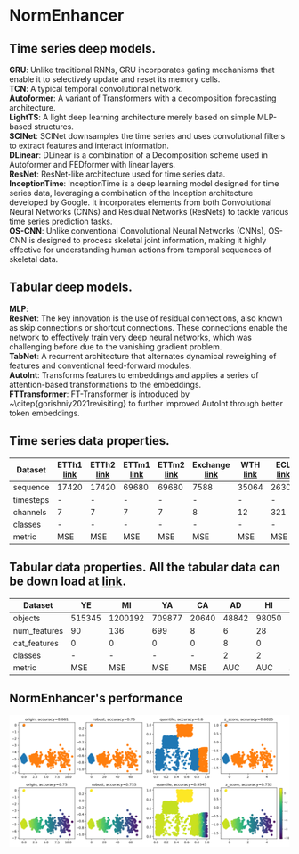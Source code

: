 # NormEnhancer

## Time series deep models.
**GRU**: Unlike traditional RNNs, GRU incorporates gating mechanisms that enable it to selectively update and reset its memory cells.  
**TCN**: A typical temporal convolutional network.   
**Autoformer**: A variant of Transformers with a decomposition forecasting architecture.   
**LightTS**: A light deep learning architecture merely based on simple MLP-based structures.   
**SCINet**:  SCINet downsamples the time series and uses convolutional filters to extract features and interact information.   
**DLinear**:  DLinear is a combination of a Decomposition scheme used in Autoformer and FEDformer with linear layers.   
**ResNet**: ResNet-like architecture used for time series data.     
**InceptionTime**: InceptionTime is a deep learning model designed for time series data, leveraging a combination of the Inception architecture developed by Google. It incorporates elements from both Convolutional Neural Networks (CNNs) and Residual Networks (ResNets) to tackle various time series prediction tasks.   
**OS-CNN**: Unlike conventional Convolutional Neural Networks (CNNs), OS-CNN is designed to process skeletal joint information, making it highly effective for understanding human actions from temporal sequences of skeletal data.   

## Tabular deep models.  
**MLP**:  
**ResNet**:  The key innovation is the use of residual connections, also known as skip connections or shortcut connections. These connections enable the network to effectively train very deep neural networks, which was challenging before due to the vanishing gradient problem.    
**TabNet**:  A recurrent architecture that alternates dynamical reweighing of features and conventional feed-forward modules.   
**AutoInt**:  Transforms features to embeddings and applies a series of
attention-based transformations to the embeddings.   
**FTTransformer**:  FT-Transformer is introduced by ~\citep{gorishniy2021revisiting} to further improved AutoInt through better token embeddings.  



## Time series data properties.
| Dataset| ETTh1 [link](https://github.com/zhouhaoyi/ETDataset)| ETTh2 [link](https://github.com/zhouhaoyi/ETDataset) | ETTm1 [link](https://github.com/zhouhaoyi/ETDataset) | ETTm2 [link](https://github.com/zhouhaoyi/ETDataset) | Exchange [link](https://drive.google.com/drive/folders/1ZOYpTUa82_jCcxIdTmyr0LXQfvaM9vIy) | WTH [link](https://drive.google.com/drive/folders/1ohGYWWohJlOlb2gsGTeEq3Wii2egnEPR) | ECL [link](https://drive.google.com/drive/folders/1ohGYWWohJlOlb2gsGTeEq3Wii2egnEPR)  | Traffic [link](https://drive.google.com/drive/folders/1ZOYpTUa82_jCcxIdTmyr0LXQfvaM9vIy) | FA [link](https://www.timeseriesclassification.com/Downloads/Archives/Multivariate2018_arff.zip) | PE [link](https://www.timeseriesclassification.com/Downloads/Archives/Multivariate2018_arff.zip)  | HA [link](https://www.timeseriesclassification.com/Downloads/Archives/Multivariate2018_arff.zip) | PH [link](https://www.timeseriesclassification.com/Downloads/Archives/Multivariate2018_arff.zip)  | IN [link](https://www.timeseriesclassification.com/Downloads/Archives/Multivariate2018_arff.zip) |
| ------ | ----- | ----- | ----- | ------| -------  | ---  | -----| -------  | --  | --  | --  | ---  | --  | 
|sequence| 17420 | 17420 | 69680 | 69680 | 7588     | 35064| 26304| 17544    | 9414| 440 | 1000| 6668 | 50000|
|timesteps | -     | -     | -     | -     | -        | -     | -     | -        | 62   | 144  | 152  | 217  | 22 |
|channels  | 7     | 7     | 7     | 7     | 8        | 12    | 321   | 862      | 144  | 963  | 3    | 11   | 200|
|classes   | -     | -     | -     | -     | -        | -     | -     | -        | 2    | 7    | 26   | 39   | 10 |   
|metric    | MSE   | MSE   | MSE   | MSE   | MSE      | MSE   | MSE   | MSE      | AUC  | MAUC | MAUC | MAUC | MAUC|




## Tabular data properties. All the tabular data can be down load at [link](https://www.dropbox.com/s/dl/o53umyg6mn3zhxy/data.tar.gz).
|Dataset| YE     | MI  | YA     | CA    | AD    | HI    | EP     | HE    | CO     | JA   |
|------ |------ |------ |------ |------ |------ |------ |------ |------ |------ |------ |
|objects| 515345 | 1200192 | 709877 | 20640 | 48842 | 98050 | 500000 | 65196 | 581012 | 83733 |
|num_features | 90     | 136     |699    | 8    | 6     |28    | 2000   | 27    | 54     | 54    |
|cat_features | 0      |0        | 0     | 0    | 8     | 0    | 0      | 0     | 0      | 0     |
|classes      | -      | -       | -     | -    | 2     | 2    | 2      | 100   | 7      | 4     |
| metric      | MSE    | MSE     | MSE   | MSE   | AUC  | AUC  | AUC    | MAUC  | MAUC   | MAUC  |



## NormEnhancer's performance
![image](insight1.png)
